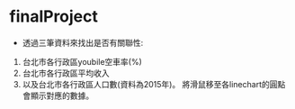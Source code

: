 # finalProject
- 透過三筆資料來找出是否有關聯性:
1) 台北市各行政區youbile空車率(%)
2) 台北市各行政區平均收入
3) 以及台北市各行政區人口數(資料為2015年)。
將滑鼠移至各linechart的圓點會顯示對應的數據。

